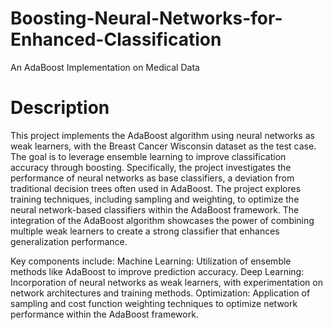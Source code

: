# Boosting-Neural-Networks-for-Enhanced-Classification
An AdaBoost Implementation on Medical Data

# Description
This project implements the AdaBoost algorithm using neural networks as weak learners, with the Breast Cancer Wisconsin dataset as the test case. The goal is to leverage ensemble learning to improve classification accuracy through boosting. Specifically, the project investigates the performance of neural networks as base classifiers, a deviation from traditional decision trees often used in AdaBoost. The project explores training techniques, including sampling and weighting, to optimize the neural network-based classifiers within the AdaBoost framework. The integration of the AdaBoost algorithm showcases the power of combining multiple weak learners to create a strong classifier that enhances generalization performance.

Key components include:
Machine Learning: Utilization of ensemble methods like AdaBoost to improve prediction accuracy.
Deep Learning: Incorporation of neural networks as weak learners, with experimentation on network architectures and training methods.
Optimization: Application of sampling and cost function weighting techniques to optimize network performance within the AdaBoost framework.

